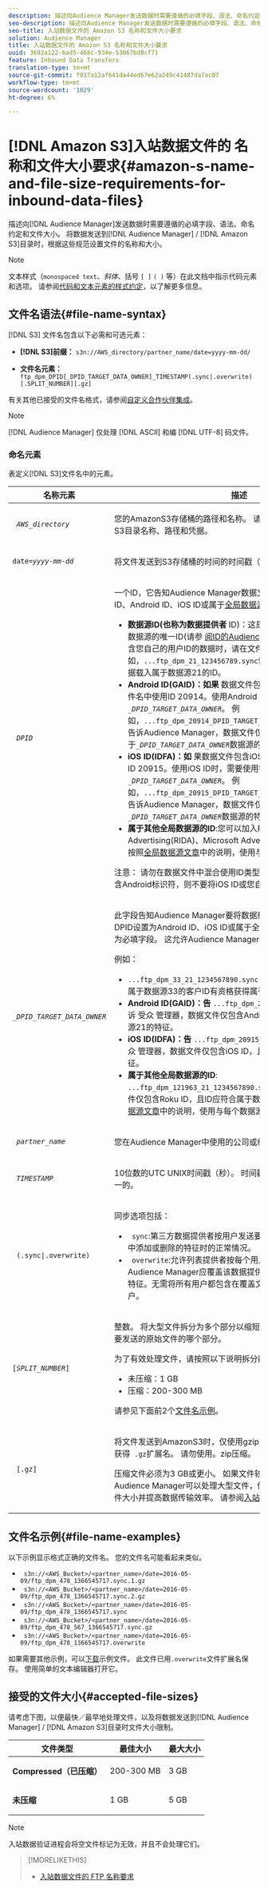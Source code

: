 ```yaml
---
description: 描述向Audience Manager发送数据时需要遵循的必填字段、语法、命名约定和文件大小。 将数据发送到Audience Manager/AmazonS3目录时，根据这些规范设置文件的名称和大小。
seo-description: 描述向Audience Manager发送数据时需要遵循的必填字段、语法、命名约定和文件大小。 将数据发送到Audience Manager/AmazonS3目录时，根据这些规范设置文件的名称和大小。
seo-title: 入站数据文件的 Amazon S3 名称和文件大小要求
solution: Audience Manager
title: 入站数据文件的 Amazon S3 名称和文件大小要求
uuid: 3692a122-6ad5-468c-934e-53067bd8cf71
feature: Inbound Data Transfers
translation-type: tm+mt
source-git-commit: f037a12af641da44ed67e62a249c41487da7ac07
workflow-type: tm+mt
source-wordcount: '1029'
ht-degree: 6%

---
```



# [!DNL Amazon S3]入站数据文件的 名称和文件大小要求{#amazon-s-name-and-file-size-requirements-for-inbound-data-files}

描述向[!DNL Audience Manager]发送数据时需要遵循的必填字段、语法、命名约定和文件大小。 将数据发送到[!DNL Audience Manager] / [!DNL Amazon S3]目录时，根据这些规范设置文件的名称和大小。

>[!NOTE]
>
>文本样式（`monospaced text`、*斜体*、括号 `[ ]` `( )` 等）在此文档中指示代码元素和选项。 请参阅[代码和文本元素的样式约定](../../../reference/code-style-elements.md)，以了解更多信息。

## 文件名语法{#file-name-syntax}

[!DNL S3] 文件名包含以下必需和可选元素：

* **[!DNL S3]前缀：**   `s3n://AWS_directory/partner_name/date=yyyy-mm-dd/`

* **文件名元素：**   `ftp_dpm_DPID[_DPID_TARGET_DATA_OWNER]_TIMESTAMP(.sync|.overwrite)[.SPLIT_NUMBER][.gz]`

有关其他已接受的文件名格式，请参阅[自定义合作伙伴集成](/help/using/integration/sending-audience-data/custom-partner-integrations.md)。

<!--
Removed  {importance="high"} for ExL
-->

>[!NOTE]
>
>[!DNL Audience Manager] 仅处理 [!DNL ASCII] 和编 [!DNL UTF-8] 码文件。

### 命名元素

表定义[!DNL S3]文件名中的元素。

<table id="table_455D174BAB9B494D973DA1023F22B962"> 
 <thead> 
  <tr> 
   <th colname="col1" class="entry"> 名称元素 </th> 
   <th colname="col2" class="entry"> 描述 </th> 
  </tr> 
 </thead>
 <tbody> 
  <tr> 
   <td colname="col1"> <p> <code> <i>AWS_directory</i> </code> </p> </td> 
   <td colname="col2"> <p>您的AmazonS3存储桶的路径和名称。 请与客户经理联系，了解您的S3目录名称、路径和凭据。 </p> </td> 
  </tr> 
  <tr> 
   <td colname="col1"> <p> <code>date=<i>yyyy-mm-dd</i></code> </p> </td> 
   <td colname="col2"> <p>将文件发送到S3存储桶的时间的时间戳（基于UTC时间）。 </p> </td> 
  </tr> 
  <tr> 
   <td colname="col1"> <p> <code> <i>DPID</i> </code> </p> </td> 
   <td colname="col2"> <p>一个lD，它告知<span class="keyword">Audience Manager</span>数据文件是否包含您自己的用户ID、Android ID、iOS ID或属于<a href="/help/using/features/global-data-sources.md">全局数据源</a>的其他ID。 接受以下选项：</p> 
    <ul id="ul_818EB3EB2E5543F0B048BCEBB6699562"> 
     <li id="li_ED6B13CB49794F6BA3DB6D807F788BAF"> <b>数据源ID(也称为数据提供者</b> ID)：这是Audience Manager分配给数据源的唯一ID(请参 <a href="/help/using/reference/ids-in-aam.md"> 阅ID的Audience Manager </a>索引)。在发送包含您自己的用户ID的数据时，请在文件名中使用此分配的ID。 例如，<code>...ftp_dpm_21_123456789.sync</code>告诉<span class="keyword">Audience Manager</span>将数据载入属于数据源21的ID。 </li> 
     <li id="li_1955911BA11F4F458227B77F383F25A3"> <b>Android ID(GAID)：如果</b> 数据文件包含Android ID，请在数据文件名中使用ID 20914。使用Android ID时，需要使用字段<code><i>_DPID_TARGET_DATA_OWNER</i></code>。 例如，<code>...ftp_dpm_20914_DPID_TARGET_DATA_OWNER_123456789.sync</code>告诉<span class="keyword">Audience Manager</span>，数据文件仅包含Android ID,ID应符合属于<code><i>_DPID_TARGET_DATA_OWNER</i></code>数据源的特征。</li> 
     <li id="li_54E7734C121646AF82095806DD1AED61"> <b>iOS ID(IDFA)：如</b> 果数据文件包含iOS ID，请使用数据文件名中的ID 20915。使用iOS ID时，需要使用字段<code><i>_DPID_TARGET_DATA_OWNER</i></code>。 例如，<code>...ftp_dpm_20915_DPID_TARGET_DATA_OWNER_123456789.sync</code>告诉<span class="keyword">Audience Manager</span>，数据文件仅包含iOS ID,ID应符合属于<code><i>_DPID_TARGET_DATA_OWNER</i></code>数据源的特征。</li>
     <li> <b>属于其他全局数据源的ID</b>:您可以加入Roku ID for Advertising(RIDA)、Microsoft Advertising ID(MAID)和其他ID。按照<a href="/help/using/features/global-data-sources.md">全局数据源文章</a>中的说明，使用与每个数据源对应的ID。</li> 
    </ul> <p> <p>注意： 请勿在数据文件中混合使用ID类型。 例如，如果您的文件名包含Android标识符，则不要将iOS ID或您自己的ID放入数据文件中。 </p> </p> </td> 
  </tr> 
  <tr> 
   <td colname="col1"> <p> <code> <i>_DPID_TARGET_DATA_OWNER</i> </code> </p> </td> 
   <td colname="col2"> <p>此字段告知Audience Manager要将数据载入哪个数据源。 如果将DPID设置为Android ID、iOS ID或属于全局数据源的其他ID，则此字段为必填字段。 这允许<span class="keyword">Audience Manager</span>将文件数据链接回您的组织。 </p> <p>例如： </p> 
    <ul> 
     <li> <code>...ftp_dpm_33_21_1234567890.sync</code> 告诉Audience Manager您对属于数据源33的客户ID有资格获得属于数据源21的特征或信号。 </li> 
     <li> <b>Android ID(GAID)：告</b> <code>...ftp_dpm_20914_21_1234567890.sync</code> 诉 <span class="keyword"> 受众</span> 管理器，数据文件仅包含Android ID，且ID应符合属于数据源21的特征。</li> 
     <li> <b>iOS ID(IDFA)：告</b> <code>...ftp_dpm_20915_21_1234567890.sync</code> 诉 <span class="keyword"> 受众</span> 管理器，数据文件仅包含iOS ID，且ID应符合属于数据源21的特征。</li>
     <li> <b>属于其他全局数据源的ID</b>: <code>...ftp_dpm_121963_21_1234567890.sync</code> 告 <span class="keyword"> 知</span> 受众管理者数据文件仅包含Roku ID，且ID应符合属于数据源21的特征。按照<a href="/help/using/features/global-data-sources.md">全局数据源文章</a>中的说明，使用与每个数据源对应的ID。</li> 
    </ul> </td> 
  </tr> 
  <tr> 
   <td colname="col1"> <p> <code> <i>partner_name</i> </code> </p> </td> 
   <td colname="col2"> <p>您在<span class="keyword">Audience Manager</span>中使用的公司或组织名称。 </p> </td> 
  </tr> 
  <tr> 
   <td colname="col1"> <p> <code> <i>TIMESTAMP</i> </code> </p> </td> 
   <td colname="col2"> <p>10位数的UTC UNIX时间戳（秒）。 时间戳有助于使每个文件名都是唯一的。 </p> 
    <!-- 
     <p> <p>Note:  Audience Manager does not use the timestamp during processing of inbound files. The timestamp in the filename has been deprecated in Audience Manager but is still required for backwards compatibility. </p> </p> 
    --> </td> 
  </tr> 
  <tr> 
   <td colname="col1"> <p> <code> (.sync|.overwrite)</code> </p> </td> 
   <td colname="col2"> <p>同步选项包括： </p> <p> 
     <ul id="ul_DAAF61EC636C4456BECDDC34C3F86E83"> 
      <li id="li_6EC6DE442B4546AA9F4F800D65C8A4EC"> <code> sync</code>:第三方数据提供者按用户发送要在Audience Manager系统中添加或删除的特征时的正常情况。 </li> 
      <li id="li_8FE8430C2C004F87835D55231A0D99C9"> <code> overwrite</code>:允许列表提供者按每个用户发送一个特征，该特征Audience Manager应覆盖该数据提供者的所有用户现有的第三方特征。无需将所有用户都包含在覆盖文件中。 仅包含要更改的用户。 </li> 
     </ul> </p> </td> 
  </tr> 
  <tr> 
   <td colname="col1"> <p> <code>[<i>SPLIT_NUMBER</i>]</code> </p> </td> 
   <td colname="col2"> <p>整数。 将大型文件拆分为多个部分以缩短处理时间时使用。 数字表示要发送的原始文件的哪个部分。 </p> <p>为了有效处理文件，请按照以下说明拆分数据文件： </p> 
    <ul id="ul_E9446C5CA42649658093904D49D4369C"> 
     <li id="li_B275708DFE3F49E29EFAE6B838429E39">未压缩：1 GB </li> 
     <li id="li_A9638EB46ED14E0680B6575D5457E32F">压缩：200-300 MB </li> 
    </ul> <p>请参见下面前2个<a href="../../../integration/sending-audience-data/batch-data-transfer-explained/inbound-s3-filenames.md#file-name-examples">文件名示例</a>。 </p> </td> 
  </tr> 
  <tr> 
   <td colname="col1"> <p> <code> [.gz]</code> </p> </td> 
   <td colname="col2"> <p>将文件发送到AmazonS3时，仅使用gzip压缩。 压缩后，这些文件将获得<code> .gz</code>扩展名。 请勿使用。zip压缩。 </p> <p>压缩文件必须为3 GB或更小。 如果文件较大，请咨询客户服务。 尽管Audience Manager可以处理大型文件，但我们可能可以帮助您减小文件大小并提高数据传输效率。 请参阅<a href="../../../integration/sending-audience-data/batch-data-transfer-explained/inbound-file-compression.md">入站数据传输文件的文件压缩</a>。 </p> </td> 
  </tr> 
 </tbody> 
</table>

## 文件名示例{#file-name-examples}

以下示例显示格式正确的文件名。 您的文件名可能看起来类似。

<ul class="simplelist"> 
 <li> <code> s3n://&lt;AWS_Bucket&gt;/&lt;partner_name&gt;/date=2016-05-09/ftp_dpm_478_1366545717.sync.1.gz</code> </li> 
 <li> <code> s3n://&lt;AWS_Bucket&gt;/&lt;partner_name&gt;/date=2016-05-09/ftp_dpm_478_1366545717.sync.2.gz</code> </li> 
 <li> <code> s3n://&lt;AWS_Bucket&gt;/&lt;partner_name&gt;/date=2016-05-09/ftp_dpm_478_1366545717.sync</code> </li> 
 <li> <code> s3n://&lt;AWS_Bucket&gt;/&lt;partner_name&gt;/date=2016-05-09/ftp_dpm_478_567_1366545717.sync.gz</code> </li> 
 <li> <code> s3n://&lt;AWS_Bucket&gt;/&lt;partner_name&gt;/date=2016-05-09/ftp_dpm_478_1366545717.overwrite</code> </li> 
</ul>

如果需要其他示例，可以[下载](assets/ftp_dpm_1234_1445374061.overwrite)示例文件。 此文件已用`.overwrite`文件扩展名保存。 使用简单的文本编辑器打开它。

## 接受的文件大小{#accepted-file-sizes}

请考虑下图，以便最快／最早地处理文件，以及将数据发送到[!DNL Audience Manager] / [!DNL Amazon S3]目录时文件大小限制。

<table id="table_59FCC63806684DF8BE54A1EAF224A234"> 
 <thead> 
  <tr> 
   <th colname="col1" class="entry"> 文件类型 </th> 
   <th colname="col2" class="entry"> 最佳大小 </th> 
   <th colname="col3" class="entry"> 最大大小 </th> 
  </tr>
 </thead>
 <tbody> 
  <tr> 
   <td colname="col1"><b>Compressed（已压缩）</b> </td> 
   <td colname="col2"> <p>200-300 MB </p> </td> 
   <td colname="col3"> <p>3 GB </p> </td> 
  </tr> 
  <tr> 
   <td colname="col1"><b>未压缩</b> </td> 
   <td colname="col2"> <p>1 GB </p> </td> 
   <td colname="col3"> <p>5 GB </p> </td> 
  </tr> 
 </tbody> 
</table>

>[!NOTE]
>
>入站数据验证进程会将空文件标记为无效，并且不会处理它们。

>[!MORELIKETHIS]
>
>* [入站数据文件的 FTP 名称要求](../../../integration/sending-audience-data/batch-data-transfer-explained/inbound-ftp-filenames.md)

